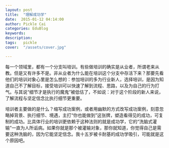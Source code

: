 ```yaml
---
layout: post  
title:  "理解成功学"
date:  2015-01-12 04:14:00
author: Pickle Cai  
categories: EduBlog  
keywords: 
description:   
tags:	pickle   
cover:  "/assets/cover.jpg"  

---
```


每一个领域里，都有一个分支叫培训。有些做培训的确实是从业者，所谓老来从教。但是又有许多不是。非从业者为什么能在培训这个分支中存活下来？那要先看他们的培训对象心里是怎么想的：参加培训的多为行业新人，选择培训，是因为知道自己不了解目标，接受培训可以快速了解到流程、思路，以及为自己的行为打气。与其说“细节才是执行的魔鬼”被低估了，不如说：对于这个阶段的新人来说，了解流程与坚定信念比执行细节更重要。

培训者主要做的是什么？缩写成功案例，或者用幽默的方式改写成功案例，刻意忽略掉背景、执行细节、境遇，主打“你也能做到”这张牌，塑造看得见的成功，可复制的成功。比具体行业的培训更依赖于这种法则的就是成功学，它的“洗脑式灌输”一直为人所诟病。如果你就是那个被灌输对象，那你就知道，你觉得自己是需要这种洗脑的，因为它能坚定信念。我十五岁被卡耐基的成功学吸引，可能就是这个原因吧。

		    
